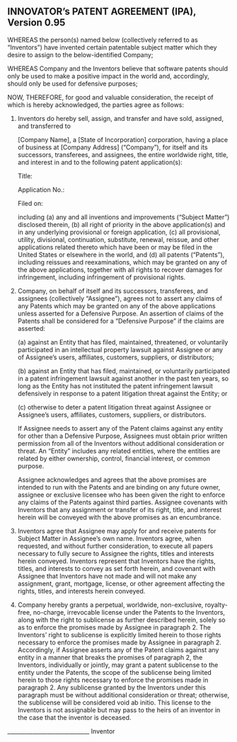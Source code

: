 ## INNOVATOR’s PATENT AGREEMENT (IPA), Version 0.95

WHEREAS the person(s) named below (collectively referred to as “Inventors”) have invented certain patentable subject matter which they desire to assign to the below-identified Company;

WHEREAS Company and the Inventors believe that software patents should only be used to make a positive impact in the world and, accordingly, should only be used for defensive purposes;

NOW, THEREFORE, for good and valuable consideration, the receipt of which is hereby acknowledged, the parties agree as follows:

1.  Inventors do hereby sell, assign, and transfer and have sold, assigned, and transferred to

    [Company Name], a [State of Incorporation] corporation, having a place of business at \[Company Address] (“Company”), for itself and its successors, transferees, and assignees, the entire worldwide right, title, and interest in and to the following patent application(s):

    Title:

    Application No.:

    Filed on:

    including (a) any and all inventions and improvements (“Subject Matter”) disclosed therein, (b) all right of priority in the above application(s) and in any underlying provisional or foreign application, (c) all provisional, utility, divisional, continuation, substitute, renewal, reissue, and other applications related thereto which have been or may be filed in the United States or elsewhere in the world, and (d) all patents (“Patents”), including reissues and reexaminations, which may be granted on any of the above applications, together with all rights to recover damages for infringement, including infringement of provisional rights.  

2.  Company, on behalf of itself and its successors, transferees, and assignees (collectively “Assignee”), agrees not to assert any claims of any Patents which may be granted on any of the above applications unless asserted for a Defensive Purpose.  An assertion of claims of the Patents shall be considered for a “Defensive Purpose” if the claims are asserted:

    (a) against an Entity that has filed, maintained, threatened, or voluntarily participated in an intellectual property lawsuit against Assignee or any of Assignee’s users, affiliates, customers, suppliers, or distributors;

    (b) against an Entity that has filed, maintained, or voluntarily participated in a patent infringement lawsuit against another in the past ten years, so long as the Entity has not instituted the patent infringement lawsuit defensively in response to a patent litigation threat against the Entity; or

    (c) otherwise to deter a patent litigation threat against Assignee or Assignee’s users, affiliates, customers, suppliers, or distributors.

    If Assignee needs to assert any of the Patent claims against any entity for other than a Defensive Purpose, Assignees must obtain prior written permission from all of the Inventors without additional consideration or threat.  An “Entity” includes any related entities, where the entities are related by either ownership, control, financial interest, or common purpose.   

    Assignee acknowledges and agrees that the above promises are intended to run with the Patents and are binding on any future owner, assignee or exclusive licensee who has been given the right to enforce any claims of the Patents against third parties.  Assignee covenants with Inventors that any assignment or transfer of its right, title, and interest herein will be conveyed with the above promises as an encumbrance.  

3. Inventors agree that Assignee may apply for and receive patents for Subject Matter in Assignee’s own name.  Inventors agree, when requested, and without further consideration, to execute all papers necessary to fully secure to Assignee the rights, titles and interests herein conveyed.  Inventors represent that Inventors have the rights, titles, and interests to convey as set forth herein, and covenant with Assignee that Inventors have not made and will not make any assignment, grant, mortgage, license, or other agreement affecting the rights, titles, and interests herein conveyed.

4. Company hereby grants a perpetual, worldwide, non-exclusive, royalty-free, no-charge, irrevocable license under the Patents to the Inventors, along with the right to sublicense as further described herein, solely so as to enforce the promises made by Assignee in paragraph 2.  The Inventors’ right to sublicense is explicitly limited herein to those rights necessary to enforce the promises made by Assignee in paragraph 2.  Accordingly, if Assignee asserts any of the Patent claims against any entity in a manner that breaks the promises of paragraph 2, the Inventors, individually or jointly, may grant a patent sublicense to the entity under the Patents, the scope of the sublicense being limited herein to those rights necessary to enforce the promises made in paragraph 2.  Any sublicense granted by the Inventors under this paragraph must be without additional consideration or threat; otherwise, the sublicense will be considered void ab initio.  This license to the Inventors is not assignable but may pass to the heirs of an inventor in the case that the inventor is deceased.  
  
  
  
_____________________________ Inventor